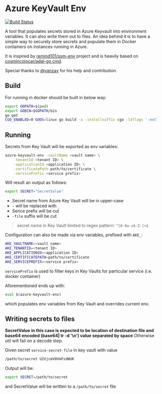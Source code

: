 # Azure KeyVault Env

[![Build Status](https://travis-ci.org/runtheops/azure-keyvault-env.svg?branch=master)](https://travis-ci.org/runtheops/azure-keyvault-env)

A tool that populates secrets stored in Azure Keyvault into environment variables. It can also write them out to files. An idea behind it is to have a simple way to securely store secrets and populate them in Docker containers on instances running in Azure.

It is inspired by [remind101/ssm-env](https://github.com/remind101/ssm-env) project and is heavily based on [cosmincojocar/adal-go cmd](https://github.com/cosmincojocar/adal/blob/master/cmd/adal.go).

Special thanks to [@yanzay](https://github.com/yanzay) for his help and contribution.

## Build

For running in docker should be built in below way:

```bash
export GOPATH=$(pwd)
export GOBIN=$GOPATH/bin
go get
CGO_ENABLED=0 GOOS=linux go build -a -installsuffix cgo -ldflags '-extldflags "-static"'
```

## Running

Secrets from Key Vault will be exported as env variables:

```bash
azure-keyvault-env -vaultName <vault name> \
    -tenantId <tenant ID> \
    -applicationId <application ID> \
    -certificatePath path/to/certificate \
    -servicePrefix <service prefix>
```

Will result an output as follows:

```bash
export SECRET="SecretValue"
```

* Secret name from Azure Key Vault will be in upper-case
* `-` will be replaced with `_`
* Serice prefix will be cut
* `-file` suffix will be cut

> secret name in Key Vault limited to regex pattern: `^[0-9a-zA-Z-]+$`

Configuration can also be made via env variables, prefixed with `AKE_`:

```bash
AKE_VAULTNAME=<vault name>
AKE_TENANTID=<tenant ID>
AKE_APPLICATIONID=<application ID>
AKE_CERTIFICATEPATH=path/to/certificate
AKE_SERVICEPREFIX=<service prefix>
```

`servicePrefix` is used to filter keys in Key Vaults for particular service (i.e. docker container)

Aforementioned ends up with:

```bash
eval $(azure-keyvault-env)
```

which populates env variables from Key Vault and overrides current env.

## Writing secrets to files

**SecretValue in this case is expected to be location of destination file and base64 encoded (base64| tr -d '\n') value separated by space**
Otherwise util will fail on a decode step.

Given secret `service-secret-file` in key vault with value

```bash
/path/to/secret U2VjcmV0VmFsdWUK
```

Output will be:

```bash
export SECRET=/path/to/secret
```

and SecretValue will be written to a `/path/to/secret` file
